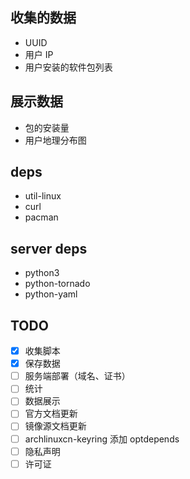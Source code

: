 收集的数据
----

* UUID
* 用户 IP
* 用户安装的软件包列表

展示数据
----

* 包的安装量
* 用户地理分布图

deps
----

* util-linux
* curl
* pacman

server deps
----

* python3
* python-tornado
* python-yaml

TODO
----

* [x] 收集脚本
* [x] 保存数据
* [ ] 服务端部署（域名、证书）
* [ ] 统计
* [ ] 数据展示
* [ ] 官方文档更新
* [ ] 镜像源文档更新
* [ ] archlinuxcn-keyring 添加 optdepends
* [ ] 隐私声明
* [ ] 许可证
